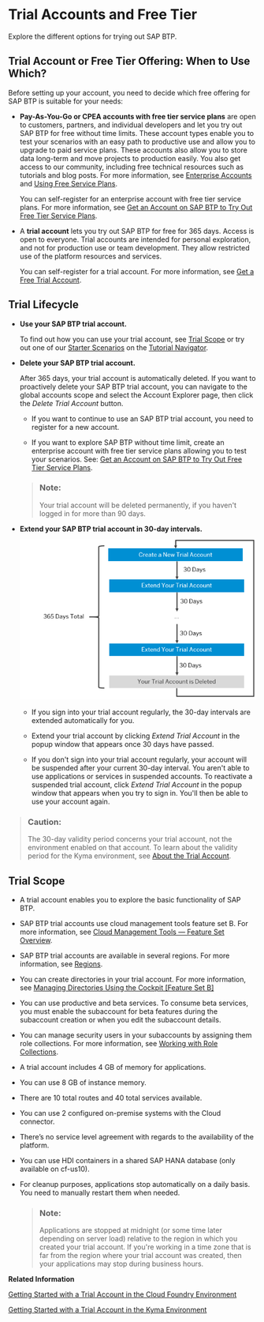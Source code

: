 <!-- loio046f127f2a614438b616ccfc575fdb16 -->

# Trial Accounts and Free Tier

Explore the different options for trying out SAP BTP.



<a name="loio046f127f2a614438b616ccfc575fdb16__section_ykc_swd_4rb"/>

## Trial Account or Free Tier Offering: When to Use Which?

Before setting up your account, you need to decide which free offering for SAP BTP is suitable for your needs:

-   **Pay-As-You-Go or CPEA accounts with free tier service plans** are open to customers, partners, and individual developers and let you try out SAP BTP for free without time limits. These account types enable you to test your scenarios with an easy path to productive use and allow you to upgrade to paid service plans. These accounts also allow you to store data long-term and move projects to production easily. You also get access to our community, including free technical resources such as tutorials and blog posts. For more information, see [Enterprise Accounts](enterprise-accounts-171511c.md) and [Using Free Service Plans](using-free-service-plans-524e108.md).

    You can self-register for an enterprise account with free tier service plans. For more information, see [Get an Account on SAP BTP to Try Out Free Tier Service Plans](https://developers.sap.com/tutorials/btp-free-tier-account.html).

-   A **trial account** lets you try out SAP BTP for free for 365 days. Access is open to everyone. Trial accounts are intended for personal exploration, and not for production use or team development. They allow restricted use of the platform resources and services.

    You can self-register for a trial account. For more information, see [Get a Free Trial Account](../20-getting-started/getting-a-global-account-d61c281.md#loio42e7e54590424e65969fced1acd47694).




<a name="loio046f127f2a614438b616ccfc575fdb16__section_trial-lifecycle"/>

## Trial Lifecycle

-   **Use your SAP BTP trial account.**

    To find out how you can use your trial account, see [Trial Scope](trial-accounts-and-free-tier-046f127.md#loio046f127f2a614438b616ccfc575fdb16__section_trial-scope) or try out one of our [Starter Scenarios](https://developers.sap.com/tutorial-navigator.html?tag=tutorial:topic/cp-starter-scenario) on the [Tutorial Navigator](https://developers.sap.com/tutorial-navigator.html?tag=products:technology-platform/sap-business-technology-platform).

-   **Delete your SAP BTP trial account.** 

    After 365 days, your trial account is automatically deleted. If you want to proactively delete your SAP BTP trial account, you can navigate to the global accounts scope and select the Account Explorer page, then click the *Delete Trial Account* button.

    -   If you want to continue to use an SAP BTP trial account, you need to register for a new account.

    -   If you want to explore SAP BTP without time limit, create an enterprise account with free tier service plans allowing you to test your scenarios. See: [Get an Account on SAP BTP to Try Out Free Tier Service Plans](https://developers.sap.com/tutorials/btp-free-tier-account.html).


    > ### Note:  
    > Your trial account will be deleted permanently, if you haven't logged in for more than 90 days.

-   **Extend your SAP BTP trial account in 30-day intervals.**

     ![](images/ExtendTrial_987e111.png) 

    -   If you sign into your trial account regularly, the 30-day intervals are extended automatically for you.

    -   Extend your trial account by clicking *Extend Trial Account* in the popup window that appears once 30 days have passed.

    -   If you don't sign into your trial account regularly, your account will be suspended after your current 30-day interval. You aren't able to use applications or services in suspended accounts. To reactivate a suspended trial account, click *Extend Trial Account* in the popup window that appears when you try to sign in. You'll then be able to use your account again.



> ### Caution:  
> The 30-day validity period concerns your trial account, not the environment enabled on that account. To learn about the validity period for the Kyma environment, see [About the Trial Account](../20-getting-started/about-the-trial-account-c4fff0f.md).



<a name="loio046f127f2a614438b616ccfc575fdb16__section_trial-scope"/>

## Trial Scope

-   A trial account enables you to explore the basic functionality of SAP BTP.

-   SAP BTP trial accounts use cloud management tools feature set B. For more information, see [Cloud Management Tools — Feature Set Overview](cloud-management-tools-feature-set-overview-caf4e4e.md).

-   SAP BTP trial accounts are available in several regions. For more information, see [Regions](regions-350356d.md).

-   You can create directories in your trial account. For more information, see [Managing Directories Using the Cockpit \[Feature Set B\]](../50-administration-and-ops/managing-directories-using-the-cockpit-feature-set-b-f495ac1.md)

-   You can use productive and beta services. To consume beta services, you must enable the subaccount for beta features during the subaccount creation or when you edit the subaccount details.

-   You can manage security users in your subaccounts by assigning them role collections. For more information, see [Working with Role Collections](../50-administration-and-ops/working-with-role-collections-393ea0b.md).

-   A trial account includes 4 GB of memory for applications.

-   You can use 8 GB of instance memory.

-   There are 10 total routes and 40 total services available.

-   You can use 2 configured on-premise systems with the Cloud connector.

-   There’s no service level agreement with regards to the availability of the platform.

-   You can use HDI containers in a shared SAP HANA database \(only available on cf-us10\).

-   For cleanup purposes, applications stop automatically on a daily basis. You need to manually restart them when needed.

    > ### Note:  
    > Applications are stopped at midnight \(or some time later depending on server load\) relative to the region in which you created your trial account. If you're working in a time zone that is far from the region where your trial account was created, then your applications may stop during business hours.


**Related Information**  


[Getting Started with a Trial Account in the Cloud Foundry Environment](../20-getting-started/getting-started-with-a-trial-account-in-the-cloud-foundry-environment-e50ab7b.md "Quickly get started with a trial account.")



[Getting Started with a Trial Account in the Kyma Environment](../20-getting-started/getting-started-with-a-trial-account-in-the-kyma-environment-ccb83c7.md "Quickly get started with a trial account in the Kyma environment.")

